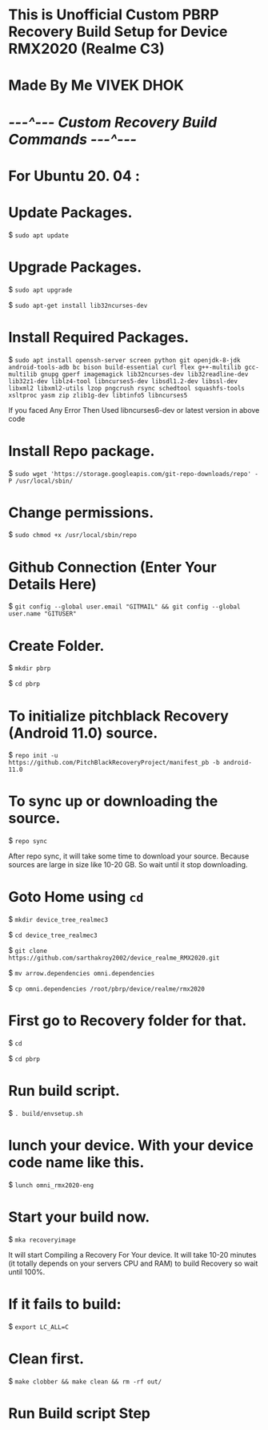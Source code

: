 # This is Unofficial Custom PBRP Recovery Build Setup for Device RMX2020 (Realme C3)
# Made By Me VIVEK DHOK

# <i> ---^--- Custom Recovery Build Commands ---^--- </i>

# For Ubuntu 20. 04 :

# Update Packages.

$ ``` sudo apt update  ```

# Upgrade Packages.

$ ``` sudo apt upgrade ```

$ ``` sudo apt-get install lib32ncurses-dev ```

# Install Required Packages.

$ ``` sudo apt install openssh-server screen python git openjdk-8-jdk android-tools-adb bc bison build-essential curl flex g++-multilib gcc-multilib gnupg gperf imagemagick lib32ncurses-dev lib32readline-dev lib32z1-dev liblz4-tool libncurses5-dev libsdl1.2-dev libssl-dev libxml2 libxml2-utils lzop pngcrush rsync schedtool squashfs-tools xsltproc yasm zip zlib1g-dev libtinfo5 libncurses5 ```

If you faced Any Error Then Used libncurses6-dev or latest version in above code 

# Install Repo package.

$ ``` sudo wget 'https://storage.googleapis.com/git-repo-downloads/repo' -P /usr/local/sbin/ ```

# Change permissions.

$ ``` sudo chmod +x /usr/local/sbin/repo ```

# Github Connection (Enter Your Details Here)

$ ``` git config --global user.email "GITMAIL" && git config --global user.name "GITUSER" ```

# Create Folder.

$ ``` mkdir pbrp ```

$ ``` cd pbrp ```

# To initialize pitchblack Recovery (Android 11.0) source.

$ ``` repo init -u https://github.com/PitchBlackRecoveryProject/manifest_pb -b android-11.0 ```

# To sync up or downloading the source.

$ ``` repo sync ```

After repo sync, it will take some time to download your source. Because sources are large in size like 10-20 GB. So wait until it stop downloading.

# Goto Home using ` cd `

$ ``` mkdir device_tree_realmec3 ```

$ ``` cd device_tree_realmec3 ```

$ ``` git clone https://github.com/sarthakroy2002/device_realme_RMX2020.git ```

$ ``` mv arrow.dependencies omni.dependencies ```

$ ``` cp omni.dependencies /root/pbrp/device/realme/rmx2020 ```

# First go to Recovery folder for that.

$ ``` cd ```

$ ``` cd pbrp ```

# Run build script.

 $  ``` . build/envsetup.sh ```

# lunch your device. With your device code name like this.

$ ``` lunch omni_rmx2020-eng ```

# Start your build now.

$ ``` mka recoveryimage ```

It will start Compiling a Recovery For Your device. It will take 10-20 minutes (it totally depends on your servers CPU and RAM) to build Recovery so wait until 100%.

# If it fails to build:

$ ``` export LC_ALL=C ```

# Clean first.

$ ``` make clobber && make clean && rm -rf out/ ```

# Run Build script Step
